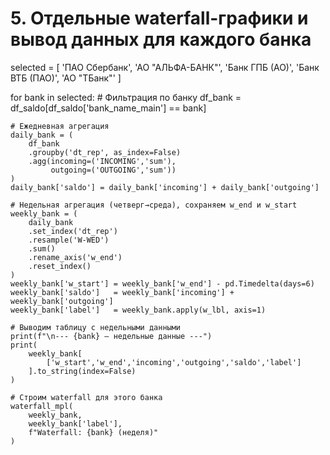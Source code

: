 # 5. Отдельные waterfall-графики и вывод данных для каждого банка
selected = [
    'ПАО Сбербанк',
    'АО "АЛЬФА-БАНК"',
    'Банк ГПБ (АО)',
    'Банк ВТБ (ПАО)',
    'АО "ТБанк"'
]

for bank in selected:
    # Фильтрация по банку
    df_bank = df_saldo[df_saldo['bank_name_main'] == bank]

    # Ежедневная агрегация
    daily_bank = (
        df_bank
        .groupby('dt_rep', as_index=False)
        .agg(incoming=('INCOMING','sum'),
             outgoing=('OUTGOING','sum'))
    )
    daily_bank['saldo'] = daily_bank['incoming'] + daily_bank['outgoing']

    # Недельная агрегация (четверг→среда), сохраняем w_end и w_start
    weekly_bank = (
        daily_bank
        .set_index('dt_rep')
        .resample('W-WED')
        .sum()
        .rename_axis('w_end')
        .reset_index()
    )
    weekly_bank['w_start'] = weekly_bank['w_end'] - pd.Timedelta(days=6)
    weekly_bank['saldo']   = weekly_bank['incoming'] + weekly_bank['outgoing']
    weekly_bank['label']   = weekly_bank.apply(w_lbl, axis=1)

    # Выводим таблицу с недельными данными
    print(f"\n--- {bank} — недельные данные ---")
    print(
        weekly_bank[
            ['w_start','w_end','incoming','outgoing','saldo','label']
        ].to_string(index=False)
    )

    # Строим waterfall для этого банка
    waterfall_mpl(
        weekly_bank,
        weekly_bank['label'],
        f"Waterfall: {bank} (неделя)"
    )
